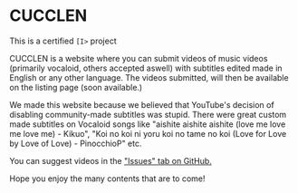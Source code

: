 # CUCCLEN

This is a certified ``[I>`` project

CUCCLEN is a website where you can submit videos of music videos (primarily vocaloid, others accepted aswell) with subtitles edited made in English or any other language. The videos submitted, will then be available on the listing page (soon available.)

We made this website because we believed that YouTube's decision of disabling community-made subtitles was stupid. There were great custom made subtitles on Vocaloid songs like "aishite aishite aishite (love me love me love me) - Kikuo", "Koi no koi ni yoru koi no tame no koi (Love for Love by Love of Love) - PinocchioP" etc.

You can suggest videos in the ["Issues" tab on GitHub.](https://github.com/Icycoide/cucclen/issues)

Hope you enjoy the many contents that are to come!

